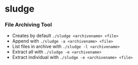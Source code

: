 # sludge

### File Archiving Tool

* Creates by default `./sludge <archivename> <file>`
* Append with `./sludge -a <archivename> <file>`
* List files in archive with `./sludge -l <archivename>`
* Extract all with `./sludge -e <archivename>`
* Extract individual with `./sludge -e <archivename> <file>`


